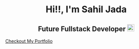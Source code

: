 <h1 align="center">Hi!!, I'm Sahil Jada</h1>
<h2 align="center">
  Future Fullstack Developer
  <a href="https://sxhilx.github.io/portfolio/">
    <img src="https://img.shields.io/badge/Portfolio-543DE0?style=for-the-badge&logo=About.me&logoColor=white" alt="Portfolio" style="height:22px;">
  </a>
</h2>


<a href="https://sxhilx.vercel.app">
  Checkout My Portfolio
</a>






